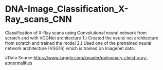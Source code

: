 # DNA-Image_Classification_X-Ray_scans_CNN
Classification of X-Ray scans using Convolutional neural network from scratch and with VGGNet architecture
1.) Created the neural net architecture from scratch and trained the model
2.) Used one of the pretrained neural network architecture (VGG16) which is trained on Imagenet data.

#Data Source
https://www.kaggle.com/kmader/pulmonary-chest-xray-abnormalities


